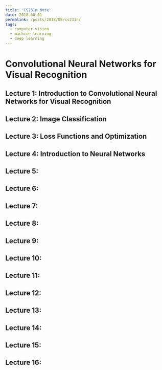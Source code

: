 ```yaml
---
title: 'CS231n Note'
date: 2018-08-01
permalink: /posts/2018/08/cs231n/
tags:
  - computer vision
  - machine learning
  - deep learning
---
```


Convolutional Neural Networks for Visual Recognition
======

Lecture 1: Introduction to Convolutional Neural Networks for Visual Recognition 
------

Lecture 2: Image Classification
------

Lecture 3: Loss Functions and Optimization
------

Lecture 4: Introduction to Neural Networks
------

Lecture 5:
------

Lecture 6:
------

Lecture 7:
------

Lecture 8:
------

Lecture 9:
------

Lecture 10:
------

Lecture 11:
------

Lecture 12:
------

Lecture 13:
------

Lecture 14:
------

Lecture 15:
------

Lecture 16:
------